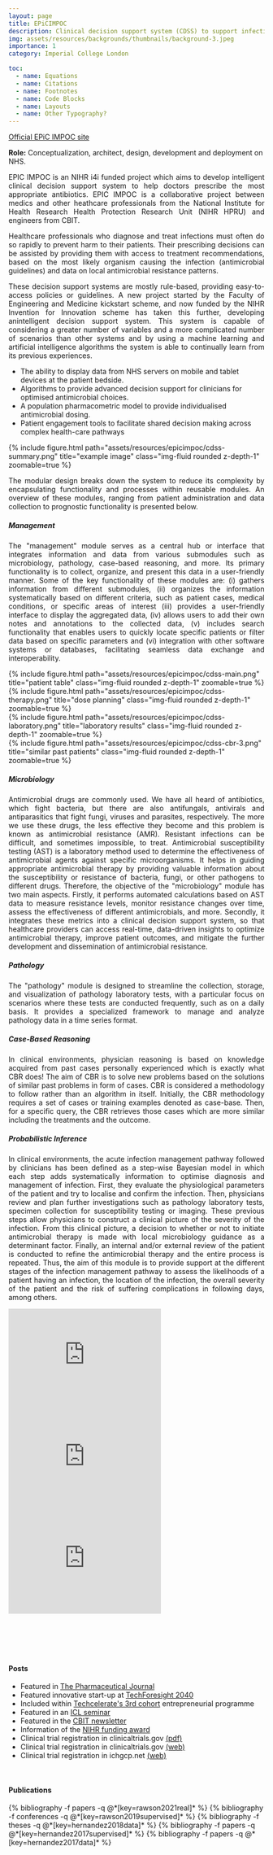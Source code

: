 ```yaml
---
layout: page
title: EPiCIMPOC
description: Clinical decision support system (CDSS) to support infection management at the point of care.
img: assets/resources/backgrounds/thumbnails/background-3.jpeg
importance: 1
category: Imperial College London

toc:
  - name: Equations
  - name: Citations
  - name: Footnotes
  - name: Code Blocks
  - name: Layouts
  - name: Other Typography?
---
```


<a href="https://bernardhernandezpe.wixsite.com/epicimpoc/"
   class="" target="_blank">
   Official EPiC IMPOC site
   <i class="fa fa-sm fa-link align-items-right" aria-hidden="true"></i>
</a>

<b>Role:</b> Conceptualization, architect, design, development and deployment on NHS.

<p align="justify">
    EPIC IMPOC is an NIHR i4i funded project which aims to develop intelligent clinical decision support system 
    to help doctors prescribe the most appropriate antibiotics. EPIC IMPOC is a collaborative project between 
    medics and other heathcare professionals from the  National Institute for Health Research Health Protection 
    Research Unit (NIHR HPRU) and engineers from CBIT.
</p>

<p align="justify">
    Healthcare professionals who diagnose and treat infections must often do so rapidly to prevent harm to 
    their patients. Their prescribing decisions can be assisted by providing them with access to treatment 
    recommendations, based on the most likely organism causing the infection (antimicrobial guidelines) and 
    data on local antimicrobial resistance patterns. 
</p>

<p align="justify">
    These decision support systems are mostly rule-based, providing easy-to-access policies or guidelines. A 
    new project started by the Faculty of Engineering and Medicine kickstart scheme, and now funded by the 
    NIHR Invention for Innovation scheme has taken this further, developing anintelligent decision support 
    system. This system is capable of considering a greater number of variables and a more complicated number 
    of scenarios than other systems and by using a machine learning  and artificial intelligence algorithms 
    the system is able to continually learn from its previous experiences.
</p>

<ul>
    <li>The ability to display data from NHS servers on mobile and tablet devices at the patient bedside.</li>
    <li>Algorithms to provide advanced decision support for clinicians for optimised antimicrobial choices.</li>
    <li>A population pharmacometric model to provide individualised antimicrobial dosing.</li>
    <li>Patient engagement tools to facilitate shared decision making across complex health-care pathways</li>
</ul>

<div class="row justify-content-sm-center">
    <div class="col-sm-10 mt-3 mt-md-0">
        {% include figure.html path="assets/resources/epicimpoc/cdss-summary.png" 
        title="example image" class="img-fluid rounded z-depth-1" zoomable=true %}
    </div>
</div>

<p align="justify">
    The modular design breaks down the system to reduce its complexity by encapsulating functionality and 
    processes within reusable modules. An overview of these modules, ranging from patient administration 
    and data collection to prognostic functionality is presented below.
</p>

##### Management

<p align="justify">
    The "management" module serves as a central hub or interface that integrates information and data 
    from various submodules such as microbiology, pathology, case-based reasoning, and more. Its primary 
    functionality is to collect, organize, and present this data in a user-friendly manner. Some
    of the key functionality of these modules are: (i) gathers information from different submodules,
    (ii) organizes the information systematically based on different criteria, such as patient cases, 
    medical conditions, or specific areas of interest (iii) provides a user-friendly interface to display 
    the aggregated data, (iv) allows users to add their own notes and annotations to the collected data,
    (v) includes search functionality that enables users to quickly locate specific patients or filter 
    data based on specific parameters and (vi) integration with other software systems or databases, 
    facilitating seamless data exchange and interoperability.
</p>

<div class="row justify-content-sm-center">
    <div class="col-sm">
        {% include figure.html path="assets/resources/epicimpoc/cdss-main.png" 
        title="patient table" class="img-fluid rounded z-depth-1" zoomable=true %}
    </div>
    <div class="col-sm pl-md-1 pl-lg-1 pl-xl-1">
        {% include figure.html path="assets/resources/epicimpoc/cdss-therapy.png" 
        title="dose planning" class="img-fluid rounded z-depth-1" zoomable=true %}
    </div>
    <div class="col-sm pl-md-1 pl-lg-1 pl-xl-1">
        {% include figure.html path="assets/resources/epicimpoc/cdss-laboratory.png" 
        title="laboratory results" class="img-fluid rounded z-depth-1" zoomable=true %}
    </div>
    <div class="col-sm pl-md-1 pl-lg-1 pl-xl-1">
        {% include figure.html path="assets/resources/epicimpoc/cdss-cbr-3.png" 
        title="similar past patients" class="img-fluid rounded z-depth-1" zoomable=true %}
    </div>
</div>


##### Microbiology

<p align="justify">
    Antimicrobial drugs are commonly used. We have all heard of antibiotics, which fight bacteria, but 
    there are also antifungals, antivirals and antiparasitics that fight fungi, viruses and parasites, 
    respectively. The more we use these drugs, the less effective they become and this problem is known 
    as antimicrobial resistance (AMR). Resistant infections can be difficult, and sometimes impossible, 
    to treat. Antimicrobial susceptibility testing (AST) is a laboratory method used to determine the 
    effectiveness of antimicrobial agents against specific microorganisms. It helps in guiding appropriate 
    antimicrobial therapy by providing valuable information about the susceptibility or resistance of 
    bacteria, fungi, or other pathogens to different drugs. Therefore, the objective of the "microbiology" 
    module has two main aspects. Firstly, it performs automated calculations based on AST data to measure 
    resistance levels, monitor resistance changes over time, assess the effectiveness of different 
    antimicrobials, and more. Secondly, it integrates these metrics into a clinical decision support system, 
    so that healthcare providers can access real-time, data-driven insights to optimize antimicrobial 
    therapy, improve patient outcomes, and mitigate the further development and dissemination of 
    antimicrobial resistance.
</p>

##### Pathology

<p align="justify">
    The "pathology" module is designed to streamline the collection, storage, and visualization of pathology 
    laboratory tests, with a particular focus on scenarios where these tests are conducted frequently, such 
    as on a daily basis. It provides a specialized framework to manage and analyze pathology data in a time 
    series format.
</p>

##### Case-Based Reasoning

<p align="justify">
    In clinical environments, physician reasoning is based on knowledge acquired from past cases 
    personally experienced which is exactly what CBR does! The aim of CBR is to solve new problems 
    based on the solutions of similar past problems in form of cases. CBR is considered a methodology 
    to follow rather than an algorithm in itself. Initially, the CBR methodology requires a set of cases 
    or training examples denoted as case-base. Then, for a specific query, the CBR retrieves those
    cases which are more similar including the treatments and the outcome. 
</p>

##### Probabilistic Inference

<p align="justify">
    In clinical environments, the acute infection management pathway followed by clinicians has been 
    defined as a step-wise Bayesian model in which each step adds systematically information to optimise 
    diagnosis and management of infection. First, they evaluate the physiological parameters of the patient 
    and try to localise and confirm the infection. Then, physicians review and plan further investigations 
    such as pathology laboratory tests, specimen collection for susceptibility testing or imaging. These 
    previous steps allow physicians to construct a clinical picture of the severity of the infection. From 
    this clinical picture, a decision to whether or not to initiate antimicrobial therapy is made with local 
    microbiology guidance as a determinant factor. Finally, an internal and/or external review of the patient
    is conducted to refine the antimicrobial therapy and the entire process is repeated. Thus, the aim of
    this module is to provide support at the different stages of the infection management pathway to assess 
    the likelihoods of a patient having an infection, the location of the infection, the overall 
    severity of the patient and the risk of suffering complications in following days, among others.
</p>


<div class="row justify-content-sm-center">
    <div class="col-xl-6 col-lg-6 col-md-6">
        <iframe 
            class="rounded w-100"
            height="200"
            src="https://www.youtube.com/embed/32pTOcXszyg?modestbranding=1&rel=0&showinfo=0&autohide=1" 
            title="YouTube video player" frameborder="0"
            allow="accelerometer; autoplay; clipboard-write; encrypted-media; gyroscope; picture-in-picture" 
            allowfullscreen>
        </iframe>    
    </div>
    <div class="col-xl-6 col-lg-6 col-md-6">
        <iframe 
            class="rounded w-100"
            height="200"
            src="https://www.youtube.com/embed/U-Qb8E4NLuQ?modestbranding=1&rel=0&showinfo=0&autohide=1" 
            title="YouTube video player" frameborder="0"
            allow="accelerometer; autoplay; clipboard-write; encrypted-media; gyroscope; picture-in-picture" 
            allowfullscreen>
        </iframe>    
    </div>
    <div class="col-xl-6 col-lg-6 col-md-6">
        <iframe 
            class="rounded w-100"
            height="200"
            src="https://www.youtube.com/embed/r4a4ZbbdlDA?modestbranding=1&rel=0&showinfo=0&autohide=1" 
            title="YouTube video player" frameborder="0" 
            allow="accelerometer; autoplay; clipboard-write; encrypted-media; gyroscope; picture-in-picture" 
            allowfullscreen>
        </iframe>
    </div>
</div>

<br><br>

<br>

#### Posts


<ul>
    <li>Featured in <a href="https://pharmaceutical-journal.com/article/feature/prepare-to-say-hi-to-your-virtual-ai-assistant">The Pharmaceutical Journal</a></li>
    <li>Featured innovative start-up at <a href="https://imperialtechforesight.com/20-futures/tf2040/meta-motivations/">TechForesight 2040</a></li>
    <li>Included within <a href="https://www.imperial.ac.uk/enterprise/staff/techcelerate/participants/cohort-three/"> Techcelerate's 3rd cohort</a> entrepreneurial programme</li>
    <li>Featured in an <a href="https://www.imperial.ac.uk/events/101083/enhanced-personalised-and-integrated-care-for-infection-management-at-the-point-of-care/">ICL seminar</a></li>
    <li>Featured in the <a href="https://www.imperial.ac.uk/bio-inspired-technology/research/infection-technology/epic-impoc/">CBIT newsletter</a></li>
    <li>Information of the <a href="https://fundingawards.nihr.ac.uk/award/II-LA-0214-20008">NIHR funding award </a></li>
    <li>Clinical trial registration in clinicaltrials.gov <a href="https://clinicaltrials.gov/ProvidedDocs/37/NCT04013737/Prot_SAP_000.pdf"> (pdf) </a></li>
    <li>Clinical trial registration in clinicaltrials.gov <a href="https://clinicaltrials.gov/ct2/show/NCT04013737"> (web) </a></li>
    <li>Clinical trial registration in ichgcp.net <a href="https://ichgcp.net/clinical-trials-registry/NCT04013737"> (web) </a></li>
</ul>


<!--
<a href="https://fundingawards.nihr.ac.uk/award/II-LA-0214-20008" class="btn"> NIHR Award  </a>
<a href="https://www.imperial.ac.uk/bio-inspired-technology/research/infection-technology/epic-impoc/" class="btn"> ICL CBIT Post </a>
<a href="https://clinicaltrials.gov/ProvidedDocs/37/NCT04013737/Prot_SAP_000.pdf" class="btn"> Clinical Trial (pdf) </a>
<a href="https://ichgcp.net/clinical-trials-registry/NCT04013737" class="btn btn-outline-primary"> Clinical trial (web) </a>

EPSRC pump priming award, as part of Imperial Antimicrobial Resistance Collaborative (ARC) EMBRACE project,

-->
    
<br>
    
#### Publications
    
<div class="publications">
   {% bibliography -f papers -q @*[key=rawson2021real]* %}
   {% bibliography -f conferences -q @*[key=rawson2019supervised]* %}
   {% bibliography -f theses -q @*[key=hernandez2018data]* %}
   {% bibliography -f papers -q @*[key=hernandez2017supervised]* %}
   {% bibliography -f papers -q @*[key=hernandez2017data]* %}
</div>
